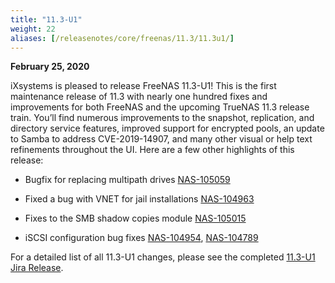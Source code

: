 ```yaml
---
title: "11.3-U1"
weight: 22
aliases: [/releasenotes/core/freenas/11.3/11.3u1/]
---
```


**February 25, 2020**

iXsystems is pleased to release FreeNAS 11.3-U1! This is the first maintenance release of 11.3 with nearly one hundred fixes and improvements for both FreeNAS and the upcoming TrueNAS 11.3 release train. You’ll find numerous improvements to the snapshot, replication, and directory service features, improved support for encrypted pools, an update to Samba to address CVE-2019-14907, and many other visual or help text refinements throughout the UI. Here are a few other highlights of this release:

+ Bugfix for replacing multipath drives [NAS-105059](https://jira.ixsystems.com/browse/NAS-105059)

+ Fixed a bug with VNET for jail installations [NAS-104963](https://jira.ixsystems.com/browse/NAS-104963)

+ Fixes to the SMB shadow copies module [NAS-105015](https://jira.ixsystems.com/browse/NAS-105015)

+ iSCSI configuration bug fixes [NAS-104954](https://jira.ixsystems.com/browse/NAS-104954), [NAS-104789](https://jira.ixsystems.com/browse/NAS-104954)

For a detailed list of all 11.3-U1 changes, please see the completed [11.3-U1 Jira Release](https://jira.ixsystems.com/projects/NAS/versions/11302).
